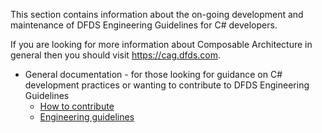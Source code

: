 This section contains information about the on-going development and maintenance of DFDS Engineering Guidelines for C# developers.

If you are looking for more information about Composable Architecture in general then you should visit https://cag.dfds.com.

* General documentation - for those looking for guidance on C# development practices or wanting to contribute to DFDS Engineering Guidelines
   * [How to contribute](CONTRIBUTING.md)
   * [Engineering guidelines](ENGINEERING.md)
